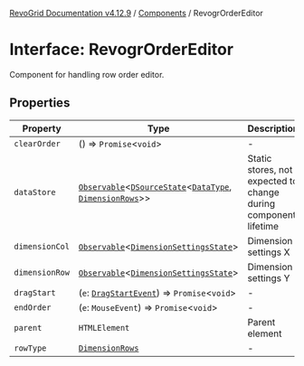 [RevoGrid Documentation v4.12.9](README.md) / [Components](Namespace.Components.md) / RevogrOrderEditor

# Interface: RevogrOrderEditor

Component for handling row order editor.

## Properties

| Property | Type | Description | Defined in |
| ------ | ------ | ------ | ------ |
| `clearOrder` | () => `Promise`\<`void`\> | - | [src/components.d.ts:544](https://github.com/revolist/revogrid/blob/5b626b1ece93ea60f82047d059b8a2635455feb4/src/components.d.ts#L544) |
| `dataStore` | [`Observable`](TypeAlias.Observable.md)\<[`DSourceState`](TypeAlias.DSourceState.md)\<[`DataType`](TypeAlias.DataType.md), [`DimensionRows`](TypeAlias.DimensionRows.md)\>\> | Static stores, not expected to change during component lifetime | [src/components.d.ts:548](https://github.com/revolist/revogrid/blob/5b626b1ece93ea60f82047d059b8a2635455feb4/src/components.d.ts#L548) |
| `dimensionCol` | [`Observable`](TypeAlias.Observable.md)\<[`DimensionSettingsState`](Interface.DimensionSettingsState.md)\> | Dimension settings X | [src/components.d.ts:552](https://github.com/revolist/revogrid/blob/5b626b1ece93ea60f82047d059b8a2635455feb4/src/components.d.ts#L552) |
| `dimensionRow` | [`Observable`](TypeAlias.Observable.md)\<[`DimensionSettingsState`](Interface.DimensionSettingsState.md)\> | Dimension settings Y | [src/components.d.ts:556](https://github.com/revolist/revogrid/blob/5b626b1ece93ea60f82047d059b8a2635455feb4/src/components.d.ts#L556) |
| `dragStart` | (`e`: [`DragStartEvent`](Interface.DragStartEvent.md)) => `Promise`\<`void`\> | - | [src/components.d.ts:557](https://github.com/revolist/revogrid/blob/5b626b1ece93ea60f82047d059b8a2635455feb4/src/components.d.ts#L557) |
| `endOrder` | (`e`: `MouseEvent`) => `Promise`\<`void`\> | - | [src/components.d.ts:558](https://github.com/revolist/revogrid/blob/5b626b1ece93ea60f82047d059b8a2635455feb4/src/components.d.ts#L558) |
| `parent` | `HTMLElement` | Parent element | [src/components.d.ts:562](https://github.com/revolist/revogrid/blob/5b626b1ece93ea60f82047d059b8a2635455feb4/src/components.d.ts#L562) |
| `rowType` | [`DimensionRows`](TypeAlias.DimensionRows.md) | - | [src/components.d.ts:563](https://github.com/revolist/revogrid/blob/5b626b1ece93ea60f82047d059b8a2635455feb4/src/components.d.ts#L563) |

